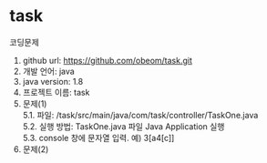 # task
코딩문제

1. github url: https://github.com/obeom/task.git   
2. 개발 언어: java   
3. java version: 1.8
4. 프로젝트 이름: task
5. 문제(1)         
5.1. 파일: /task/src/main/java/com/task/controller/TaskOne.java    
5.2. 실행 방법: TaskOne.java 파일 Java Application 실행   
5.3. console 창에 문자열 입력. 예) 3[a4[c]]   
6. 문제(2)
